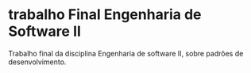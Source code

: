 # trabalho Final Engenharia de Software II
Trabalho final da disciplina Engenharia de software II, sobre padrões de desenvolvimento. 
